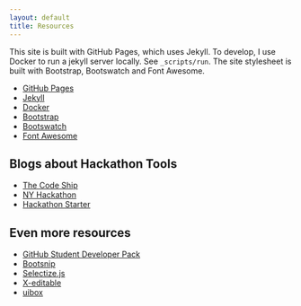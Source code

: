```yaml
---
layout: default
title: Resources
---
```


This site is built with GitHub Pages, which uses Jekyll.
To develop, I use Docker to run a jekyll server locally. See `_scripts/run`.
The site stylesheet is built with Bootstrap, Bootswatch and Font Awesome.

* [GitHub Pages](https://pages.github.com)
* [Jekyll](http://jekyllrb.com/docs/home/)
* [Docker](https://www.docker.com/what-docker)
* [Bootstrap](http://getbootstrap.com)
* [Bootswatch](http://bootswatch.com)
* [Font Awesome](http://fontawesome.io)

## Blogs about Hackathon Tools

* [The Code Ship](http://thecodeship.com/general/hackathon-toolbox-essential-tools-practices/)
* [NY Hackathon](http://nyhackathons.com/tools/)
* [Hackathon Starter](https://github.com/sahat/hackathon-starter)

## Even more resources

* [GitHub Student Developer Pack](https://education.github.com/pack)
* [Bootsnip](http://bootsnipp.com/)
* [Selectize.js](http://brianreavis.github.io/selectize.js/)
* [X-editable](http://vitalets.github.io/x-editable/)
* [uibox](http://www.uibox.in/)
